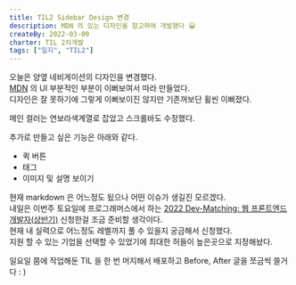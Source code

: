 ```yaml
---
title: TIL2 Sidebar Design 변경
description: MDN 의 있는 디자인을 참고하여 개발했다 😀
createBy: 2022-03-09
charter: TIL 2차개발
tags: ["일지", "TIL2"]
---
```


오늘은 양옆 네비게이션의 디자인을 변경했다.  
[MDN](https://developer.mozilla.org/ko/docs/Web/HTML) 의 UI 부분적인 부분이 이뻐보여서 따라 만들었다.  
디자인은 잘 못하기에 그렇게 이뻐보이진 않지만 기존꺼보단 휠씬 이뻐졌다.

메인 컬러는 연보라색계열로 잡았고 스크롤바도 수정했다.

추가로 만들고 싶은 기능은 아래와 같다.

-   퀵 버튼
-   태그
-   이미지 및 설명 보이기

현재 markdown 은 어느정도 됬으나 어떤 이슈가 생길진 모르겠다.  
내일은 이번주 토요일에 프로그래머스에서 하는 [2022 Dev-Matching: 웹 프론트엔드 개발자(상반기)](https://programmers.co.kr/competitions/2165) 신청한걸 조금 준비할 생각이다.  
현재 내 실력으로 어느정도 레벨까지 풀 수 있을지 궁금해서 신청했다.  
지원 할 수 있는 기업을 선택할 수 있었기에 최대한 허들이 높은곳으로 지정해놨다.

일요일 쯤에 작업해둔 TIL 을 한 번 머지해서 배포하고 Before, After 글을 쪼금씩 쓸거다 : )
